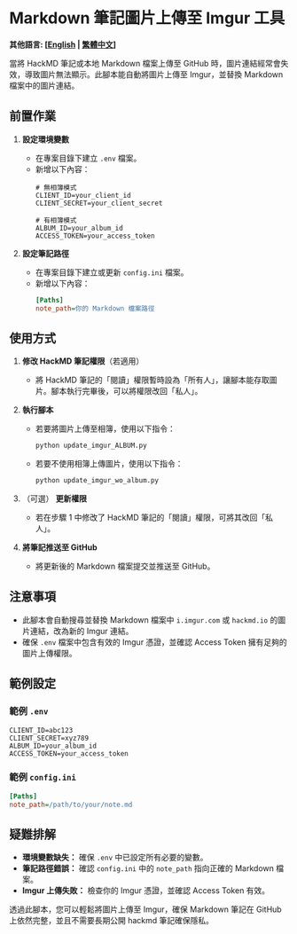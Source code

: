 # Markdown 筆記圖片上傳至 Imgur 工具

**其他語言: [[English](README.md) | [繁體中文](README_zh.md)]**

當將 HackMD 筆記或本地 Markdown 檔案上傳至 GitHub 時，圖片連結經常會失效，導致圖片無法顯示。此腳本能自動將圖片上傳至 Imgur，並替換 Markdown 檔案中的圖片連結。

## 前置作業

1. **設定環境變數**
   - 在專案目錄下建立 `.env` 檔案。
   - 新增以下內容：
     ```env
     # 無相簿模式
     CLIENT_ID=your_client_id
     CLIENT_SECRET=your_client_secret

     # 有相簿模式
     ALBUM_ID=your_album_id
     ACCESS_TOKEN=your_access_token
     ```

2. **設定筆記路徑**
   - 在專案目錄下建立或更新 `config.ini` 檔案。
   - 新增以下內容：
     ```ini
     [Paths]
     note_path=你的 Markdown 檔案路徑
     ```

## 使用方式

1. **修改 HackMD 筆記權限**（若適用）
   - 將 HackMD 筆記的「閱讀」權限暫時設為「所有人」，讓腳本能存取圖片。腳本執行完畢後，可以將權限改回「私人」。

2. **執行腳本**
   - 若要將圖片上傳至相簿，使用以下指令：
     ```bash
     python update_imgur_ALBUM.py
     ```
   - 若要不使用相簿上傳圖片，使用以下指令：
     ```bash
     python update_imgur_wo_album.py
     ```

3. （可選） **更新權限**
   - 若在步驟 1 中修改了 HackMD 筆記的「閱讀」權限，可將其改回「私人」。

4. **將筆記推送至 GitHub**
   - 將更新後的 Markdown 檔案提交並推送至 GitHub。

## 注意事項

- 此腳本會自動搜尋並替換 Markdown 檔案中 `i.imgur.com` 或 `hackmd.io` 的圖片連結，改為新的 Imgur 連結。
- 確保 `.env` 檔案中包含有效的 Imgur 憑證，並確認 Access Token 擁有足夠的圖片上傳權限。

## 範例設定

### 範例 `.env`
```env
CLIENT_ID=abc123
CLIENT_SECRET=xyz789
ALBUM_ID=your_album_id
ACCESS_TOKEN=your_access_token
```

### 範例 `config.ini`
```ini
[Paths]
note_path=/path/to/your/note.md
```

## 疑難排解

- **環境變數缺失：** 確保 `.env` 中已設定所有必要的變數。
- **筆記路徑錯誤：** 確認 `config.ini` 中的 `note_path` 指向正確的 Markdown 檔案。
- **Imgur 上傳失敗：** 檢查你的 Imgur 憑證，並確認 Access Token 有效。

透過此腳本，您可以輕鬆將圖片上傳至 Imgur，確保 Markdown 筆記在 GitHub 上依然完整，並且不需要長期公開 hackmd 筆記確保隱私。
